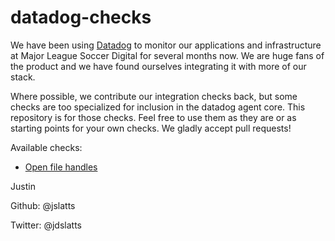 datadog-checks
==============

We have been using [Datadog](http://www.datadoghq.com) to monitor our applications and infrastructure at Major League Soccer Digital for several months now. We are huge fans of the product and we have found ourselves integrating it with more of our stack. 

Where possible, we contribute our integration checks back, but some checks are too specialized for inclusion in the datadog agent core. This repository is for those checks. Feel free to use them as they are or as starting points for your own checks. We gladly accept pull requests!

Available checks:

- [Open file handles](/open_handles)

Justin

Github: @jslatts

Twitter: @jdslatts